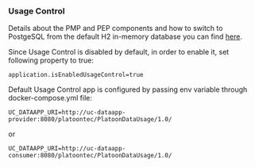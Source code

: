 ### Usage Control <a href="#usagecontrol" id="usagecontrol"></a>

Details about the PMP and PEP components and how to switch to PostgeSQL from the default H2 in-memory database you can find [here](../PLATOON\_USAGE\_CONTROL.md).

Since Usage Control is disabled by default, in order to enable it, set following property to true:

```
application.isEnabledUsageControl=true

```

Default Usage Control app is configured by passing env variable through docker-compose.yml file:

```
UC_DATAAPP_URI=http://uc-dataapp-provider:8080/platoontec/PlatoonDataUsage/1.0/
```

or

```
UC_DATAAPP_URI=http://uc-dataapp-consumer:8080/platoontec/PlatoonDataUsage/1.0/
```
